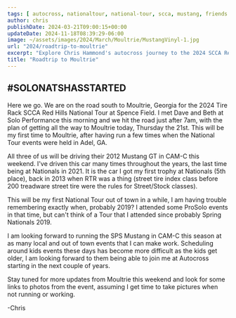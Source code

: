 ```yaml
---
tags: [ autocross, nationaltour, national-tour, scca, mustang, friends ]
author: chris
publishDate: 2024-03-21T09:00:15+00:00
updateDate: 2024-11-18T08:39:29-06:00
image: ~/assets/images/2024/March/Moultrie/MustangVinyl-1.jpg
url: "2024/roadtrip-to-moultrie"
excerpt: "Explore Chris Hammond's autocross journey to the 2024 SCCA Red Hills National Tour in Moultrie, GA, and stay tuned for event updates and photos"
title: "Roadtrip to Moultrie"
---
```


## #SOLONATSHASSTARTED
Here we go. We are on the road south to Moultrie, Georgia for the 2024 Tire Rack SCCA Red Hills National Tour at Spence Field. I met Dave and Beth at Solo Performance this morning and we hit the road just after 7am, with the plan of getting all the way to Moultrie today, Thursday the 21st. This will be my first time to Moultrie, after having run a few times when the National Tour events were held in Adel, GA. 

All three of us will be driving their 2012 Mustang GT in CAM-C this weekend. I've driven this car many times throughout the years, the last time being at Nationals in 2021. It is the car I got my first trophy at Nationals (5th place), back in 2013 when RTR was a thing (street tire index class before 200 treadware street tire were the rules for Street/Stock classes).

This will be my first National Tour out of town in a while, I am having trouble remembering exactly when, probably 2019? I attended some ProSolo events in that time, but can't think of a Tour that I attended since probably Spring Nationals 2019. 

I am looking forward to running the SPS Mustang in CAM-C this season at as many local and out of town events that I can make work. Scheduling around kids events these days has become more difficult as the kids get older, I am looking forward to them being able to join me at Autocross starting in the next couple of years.

Stay tuned for more updates from Moultrie this weekend and look for some links to photos from the event, assuming I get time to take pictures when not running or working. 

-Chris
